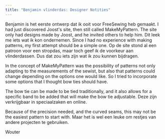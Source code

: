 ```yaml
---
title: "Benjamin vlinderdas: Designer Notities"
---
```


Benjamin is het eerste ontwerp dat ik ooit voor FreeSewing heb gemaakt. I had just discovered Joost's site, then still called MakeMyPattern. The site only had designs made by Joost, and he invited others to help him. Dit leek me iets wat ik kon ondernemen. Since I had no experience with making patterns, my first attempt should be a simple one. Op de site stond al een patroon voor een stropdas, maar toch geef ik de voorkeur aan vlinderdassen. Dus dat zou iets zijn wat ik zou kunnen bijdragen.

In the concept of MakeMyPattern was the possibility of patterns not only adapting to the measurements of the sewist, but also that patterns could change depending on the options one would like. So I tried to incorporate some options that I thought bow ties should have.

The bow tie can be made to be tied traditionally, and it also allows for a specific band to be added that will make the bow tie adjustable. Deze zijn verkrijgbaar in speciaalzaken en online.

Because of the precision needed, and the curved seams, this may not be the easiest pattern to start with. Maar het is wel een leuke om restjes van andere projecten te gebruiken.

Wouter


